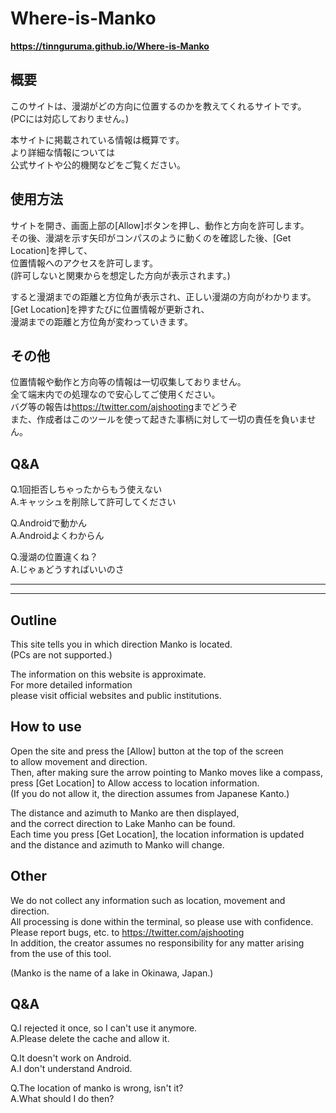 # Where-is-Manko


__<https://tinnguruma.github.io/Where-is-Manko>__  


## 概要
このサイトは、漫湖がどの方向に位置するのかを教えてくれるサイトです。  
(PCには対応しておりません。)  

本サイトに掲載されている情報は概算です。  
より詳細な情報については  
公式サイトや公的機関などをご覧ください。 

## 使用方法
サイトを開き、画面上部の[Allow]ボタンを押し、動作と方向を許可します。  
その後、漫湖を示す矢印がコンパスのように動くのを確認した後、[Get Location]を押して、  
位置情報へのアクセスを許可します。  
(許可しないと関東からを想定した方向が表示されます。)  

すると漫湖までの距離と方位角が表示され、正しい漫湖の方向がわかります。  
[Get Location]を押すたびに位置情報が更新され、  
漫湖までの距離と方位角が変わっていきます。

## その他
位置情報や動作と方向等の情報は一切収集しておりません。  
全て端末内での処理なので安心してご使用ください。  
バグ等の報告は<https://twitter.com/ajshooting>までどうぞ  
また、作成者はこのツールを使って起きた事柄に対して一切の責任を負いません。  

## Q&A
Q.1回拒否しちゃったからもう使えない  
A.キャッシュを削除して許可してください  

Q.Androidで動かん  
A.Androidよくわからん  

Q.漫湖の位置違くね？  
A.じゃぁどうすればいいのさ  

-------------------------------------------------------
-------------------------------------------------------




## Outline
This site tells you in which direction Manko is located.  
(PCs are not supported.)  

The information on this website is approximate.  
For more detailed information   
please visit official websites and public institutions.  

## How to use
Open the site and press the [Allow] button at the top of the screen   
to allow movement and direction.  
Then, after making sure the arrow pointing to Manko moves like a compass,   
press [Get Location] to Allow access to location information.  
(If you do not allow it, the direction assumes from Japanese Kanto.)  

The distance and azimuth to Manko are then displayed,    
and the correct direction to Lake Manho can be found.   
Each time you press [Get Location], the location information is updated  
and the distance and azimuth to Manko will change.  

## Other
We do not collect any information such as location, movement and direction.  
All processing is done within the terminal, so please use with confidence.   
Please report bugs, etc. to <https://twitter.com/ajshooting>   
In addition, the creator assumes no responsibility for any matter arising from the use of this tool.  

(Manko is the name of a lake in Okinawa, Japan.)

## Q&A
Q.I rejected it once, so I can't use it anymore.  
A.Please delete the cache and allow it.  

Q.It doesn't work on Android.  
A.I don't understand Android.  

Q.The location of manko is wrong, isn't it?  
A.What should I do then?  
